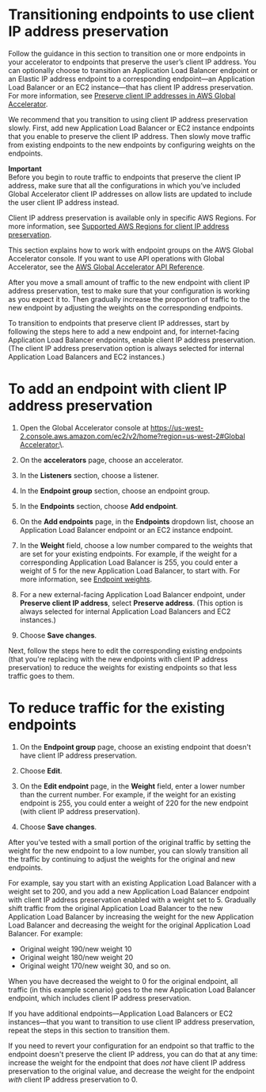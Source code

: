 # Transitioning endpoints to use client IP address preservation<a name="about-endpoints.transition-to-IP-preservation"></a>

Follow the guidance in this section to transition one or more endpoints in your accelerator to endpoints that preserve the user’s client IP address\. You can optionally choose to transition an Application Load Balancer endpoint or an Elastic IP address endpoint to a corresponding endpoint—an Application Load Balancer or an EC2 instance—that has client IP address preservation\. For more information, see [Preserve client IP addresses in AWS Global Accelerator](preserve-client-ip-address.md)\.

We recommend that you transition to using client IP address preservation slowly\. First, add new Application Load Balancer or EC2 instance endpoints that you enable to preserve the client IP address\. Then slowly move traffic from existing endpoints to the new endpoints by configuring weights on the endpoints\. 

**Important**  
Before you begin to route traffic to endpoints that preserve the client IP address, make sure that all the configurations in which you’ve included Global Accelerator client IP addresses on allow lists are updated to include the user client IP address instead\.

Client IP address preservation is available only in specific AWS Regions\. For more information, see [Supported AWS Regions for client IP address preservation](preserve-client-ip-address.regions.md)\. 

This section explains how to work with endpoint groups on the AWS Global Accelerator console\. If you want to use API operations with Global Accelerator, see the [ AWS Global Accelerator API Reference](https://docs.aws.amazon.com/global-accelerator/latest/api/Welcome.html)\.

After you move a small amount of traffic to the new endpoint with client IP address preservation, test to make sure that your configuration is working as you expect it to\. Then gradually increase the proportion of traffic to the new endpoint by adjusting the weights on the corresponding endpoints\.

To transition to endpoints that preserve client IP addresses, start by following the steps here to add a new endpoint and, for internet\-facing Application Load Balancer endpoints, enable client IP address preservation\. \(The client IP address preservation option is always selected for internal Application Load Balancers and EC2 instances\.\)

# To add an endpoint with client IP address preservation

1. Open the Global Accelerator console at [ https://us\-west\-2\.console\.aws\.amazon\.com/ec2/v2/home?region=us\-west\-2\#Global Accelerator:](https://us-west-2.console.aws.amazon.com/ec2/v2/home?region=us-west-2#GlobalAccelerator:)\. 

1. On the **accelerators** page, choose an accelerator\.

1. In the **Listeners** section, choose a listener\.

1. In the **Endpoint group** section, choose an endpoint group\.

1. In the **Endpoints** section, choose **Add endpoint**\.

1. On the **Add endpoints** page, in the **Endpoints** dropdown list, choose an Application Load Balancer endpoint or an EC2 instance endpoint\.

1. In the **Weight** field, choose a low number compared to the weights that are set for your existing endpoints\. For example, if the weight for a corresponding Application Load Balancer is 255, you could enter a weight of 5 for the new Application Load Balancer, to start with\. For more information, see [ Endpoint weights](about-endpoints-endpoint-weights.md)\.

1. For a new external\-facing Application Load Balancer endpoint, under **Preserve client IP address**, select **Preserve address**\. \(This option is always selected for internal Application Load Balancers and EC2 instances\.\)

1. Choose **Save changes**\.

Next, follow the steps here to edit the corresponding existing endpoints \(that you're replacing with the new endpoints with client IP address preservation\) to reduce the weights for existing endpoints so that less traffic goes to them\.

# To reduce traffic for the existing endpoints

1. On the **Endpoint group** page, choose an existing endpoint that doesn't have client IP address preservation\.

1. Choose **Edit**\.

1. On the **Edit endpoint** page, in the **Weight** field, enter a lower number than the current number\. For example, if the weight for an existing endpoint is 255, you could enter a weight of 220 for the new endpoint \(with client IP address preservation\)\.

1. Choose **Save changes**\.

After you’ve tested with a small portion of the original traffic by setting the weight for the new endpoint to a low number, you can slowly transition all the traffic by continuing to adjust the weights for the original and new endpoints\.

For example, say you start with an existing Application Load Balancer with a weight set to 200, and you add a new Application Load Balancer endpoint with client IP address preservation enabled with a weight set to 5\. Gradually shift traffic from the original Application Load Balancer to the new Application Load Balancer by increasing the weight for the new Application Load Balancer and decreasing the weight for the original Application Load Balancer\. For example: 
+ Original weight 190/new weight 10
+ Original weight 180/new weight 20
+ Original weight 170/new weight 30, and so on\.

When you have decreased the weight to 0 for the original endpoint, all traffic \(in this example scenario\) goes to the new Application Load Balancer endpoint, which includes client IP address preservation\. 

If you have additional endpoints—Application Load Balancers or EC2 instances—that you want to transition to use client IP address preservation, repeat the steps in this section to transition them\.

If you need to revert your configuration for an endpoint so that traffic to the endpoint doesn't preserve the client IP address, you can do that at any time: increase the weight for the endpoint that does *not* have client IP address preservation to the original value, and decrease the weight for the endpoint *with* client IP address preservation to 0\.